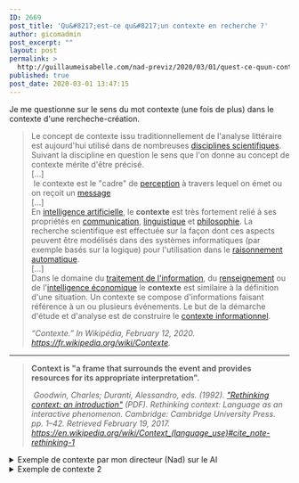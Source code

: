 ```yaml
---
ID: 2669
post_title: 'Qu&#8217;est-ce qu&#8217;un contexte en recherche ?'
author: gicomadmin
post_excerpt: ""
layout: post
permalink: >
  http://guillaumeisabelle.com/nad-previz/2020/03/01/quest-ce-quun-contexte-en-recherche/
published: true
post_date: 2020-03-01 13:47:15
---
```

<!-- wp:paragraph {"fontSize":"medium"} -->

<p class="has-medium-font-size">
  Je me questionne sur le sens du mot contexte (une fois de plus) dans le contexte d'une rercheche-création.
</p>

<!-- /wp:paragraph -->

<!-- wp:quote -->

<blockquote class="wp-block-quote">
  <p>
    Le concept de contexte issu traditionnellement de l'analyse littéraire est aujourd'hui utilisé dans de nombreuses <a href="https://fr.wikipedia.org/wiki/Discipline_scientifique">disciplines scientifiques</a>. Suivant la discipline en question le sens que l'on donne au concept de contexte mérite d'être précisé. <br />[...]<br /> le contexte est le "cadre" de <a href="https://fr.wikipedia.org/wiki/Perception">perception</a> à travers lequel on émet ou on reçoit un <a href="https://fr.wikipedia.org/wiki/Message">message</a> <br />[...]<br />En <a href="https://fr.wikipedia.org/wiki/Intelligence_artificielle">intelligence artificielle</a>, le <strong>contexte</strong> est très fortement relié à ses propriétés en <a href="https://fr.wikipedia.org/wiki/Communication">communication</a>, <a href="https://fr.wikipedia.org/wiki/Linguistique">linguistique</a> et <a href="https://fr.wikipedia.org/wiki/Philosophie">philosophie</a>. La recherche scientifique est effectuée sur la façon dont ces aspects peuvent être modélisés dans des systèmes informatiques (par exemple basés sur la logique) pour l'utilisation dans le <a href="https://fr.wikipedia.org/w/index.php?title=Raisonnement_automatique&action=edit&redlink=1">raisonnement automatique</a>.<br />[...]<br />Dans le domaine du <a href="https://fr.wikipedia.org/wiki/Traitement_de_l%27information">traitement de l'information</a>, du <a href="https://fr.wikipedia.org/wiki/Renseignement">renseignement</a> ou de l'<a href="https://fr.wikipedia.org/wiki/Intelligence_%C3%A9conomique">intelligence économique</a> le <strong>contexte</strong> est similaire à la définition d'une situation. Un contexte se compose d'informations faisant référence à un ou plusieurs événements. Le but de la démarche d'étude et d'analyse est de construire le <a href="https://fr.wikipedia.org/w/index.php?title=Contexte_informationnel&action=edit&redlink=1">contexte informationnel</a>.
  </p>
  
  <cite> “Contexte.” In <em>Wikipédia</em>, February 12, 2020. <a href="https://fr.wikipedia.org/wiki/Contexte">https://fr.wikipedia.org/wiki/Contexte</a>.<br /> </cite>
</blockquote>

<!-- /wp:quote -->

<!-- wp:separator -->

<hr class="wp-block-separator" />

<!-- /wp:separator -->

<!-- wp:quote -->

<blockquote class="wp-block-quote">
  <p>
    <strong>Context is "a frame that surrounds the event and provides resources for its appropriate interpretation".</strong>
  </p>
  
  <cite> Goodwin, Charles; Duranti, Alessandro, eds. (1992). <a href="http://www.sscnet.ucla.edu/anthro/faculty/duranti/reprints/rethco.pdf">"Rethinking context: an introduction"</a> (PDF). <em>Rethinking context: Language as an interactive phenomenon</em>. Cambridge: Cambridge University Press. pp. 1–42. Retrieved February 19, 2017.<br /><a href="https://en.wikipedia.org/wiki/Context_(language_use)#cite_note-rethinking-1">https://en.wikipedia.org/wiki/Context_(language_use)#cite_note-rethinking-1</a></cite>
</blockquote>

<!-- /wp:quote -->

<!-- wp:more -->

<!--more-->

<!-- /wp:more -->

<!-- wp:atomic-blocks/ab-accordion {"accordionFontSize":22} -->

<div class="wp-block-atomic-blocks-ab-accordion ab-block-accordion ab-font-size-22">
  <details><summary class="ab-accordion-title">Exemple de contexte par mon directeur (Nad) sur le AI</summary><div class="ab-accordion-text">
    <!-- wp:quote -->
    
    <blockquote class="wp-block-quote">
      <p>
        Actuellement, avec des investissements considérables en intelligence artificielle, Montréal tente de se positionner comme une des capitales mondiale de la recherche dans ce domaine. Yoshua Bengio Ai, figure incontournable du « deep learning » développe diverses applications de recherches dans les champs de l’intelligence artificielle. Les applications de ces nouvelles technologies auront des impacts dans le domaine des communication, du transport, de l’hébergement etc. En parallèle avec la croissance, à Montréal, les industries créatives ne cessent de prendre de l’expantion. Actuellement, il est possible d’entrevoir d’immenses possibilités dans les secteurs de la captation, de la génération, du calcul, du traitement des images et du son.<br /><br />Dans les technologies de l’image et du son ( donner des exemples : deep fake en est un…). Mentionner Nuke.<br />
      </p>
      
      <cite>Y.B., 2020, M.A.</cite>
    </blockquote>
    
    <!-- /wp:quote -->
  </div></details>
</div>

<!-- /wp:atomic-blocks/ab-accordion -->

<!-- wp:atomic-blocks/ab-accordion {"accordionFontSize":22} -->

<div class="wp-block-atomic-blocks-ab-accordion ab-block-accordion ab-font-size-22">
  <details><summary class="ab-accordion-title">Exemple de contexte 2</summary><div class="ab-accordion-text">
    <!-- wp:paragraph -->
    
    <p>
      1
    </p>
    
    <!-- /wp:paragraph -->
    
    <!-- wp:quote -->
    
    <blockquote class="wp-block-quote">
      <p>
        Ce texte se veut un élément de résolution de l’angoisse méthodologique vécue par les étudiants inscrits dans un programme de maîtrise professionnelle au moment de la construction de leur projet d’essai. La question pressante « Quel type d’essai vais-je adopter? » est trop souvent posée comme une difficulté alors qu’elle devrait donner lieu à une démarche excitante. Dans ce contexte, j’ai tenté, tout au long des quinze années pendant lesquelles j’ai œuvré à la maîtrise en enseignement à l’université de Sherbrooke, de construire des devis méthodologiques qui soient adaptés au type de démarche appropriée à ce programme. La maîtrise en enseignement de l’université de Sherbrooke, à l’instar d’un grand nombre de programme de disciplines diverses dans les universités du Québec, n’est pas une maîtrise-recherche, et, en ce sens, elle ne doit pas donner lieu aux même types de travaux que celle-ci. D’un autre côté, elle vise l’initiation à la démarche scientifique de recherche, elle doit donc comprendre des devis méthodologiques qui soient rigoureux sans être trop ambitieux. Il y a donc une équation originale à trouver qui puisse à la fois permettre le développement professionnel des étudiantes et étudiants et déboucher sur une contribution à une réflexion collective sur les problématiques d’importance dans la discipline
      </p>
      
      <cite> Paillé, Pierre. “La méthodologie de recherche dans un contexte de recherche professionnalisante : douze devis méthodologiques exemplaires,” n.d., 19.<br /> </cite>
    </blockquote>
    
    <!-- /wp:quote -->
  </div></details>
</div>

<!-- /wp:atomic-blocks/ab-accordion -->